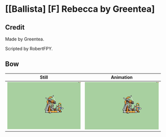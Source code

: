 # [\[Ballista\] \[F\] Rebecca by Greentea]

## Credit

Made by Greentea.

Scripted by RobertFPY.
	
## Bow

| Still | Animation |
| :---: | :-------: |
| ![Bow still](./Bow_000.png) | ![Bow animation](./Bow.gif) |
